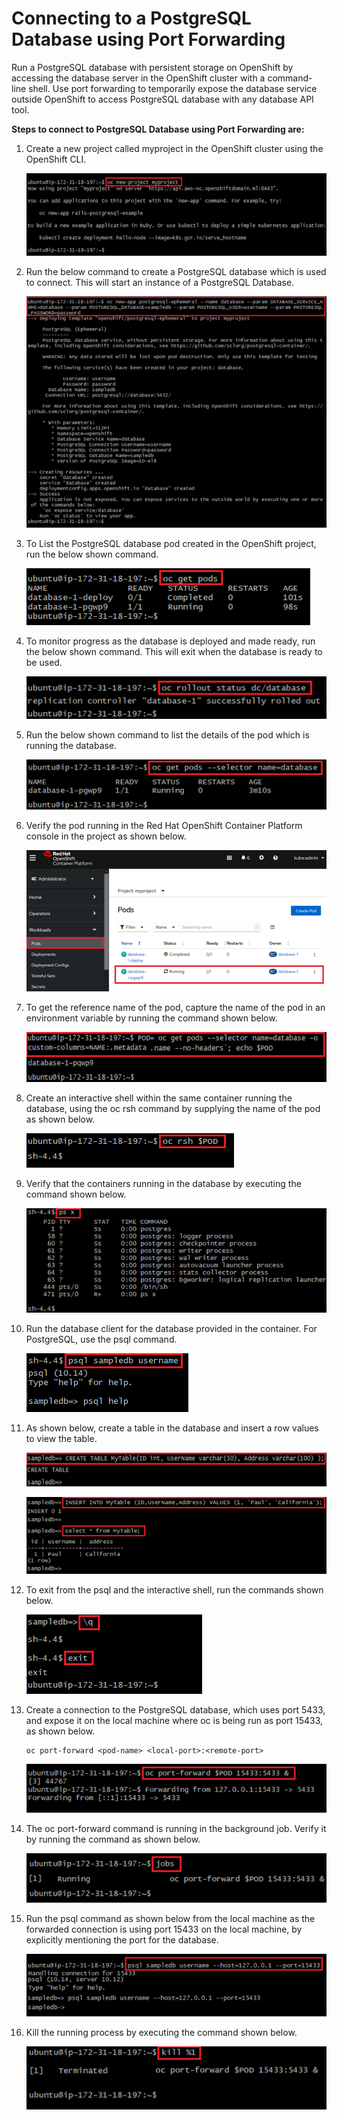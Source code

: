 
# Connecting to a PostgreSQL Database using Port Forwarding

Run a PostgreSQL database with persistent storage on OpenShift by accessing the database server in the OpenShift cluster with a command-line shell. Use port forwarding to temporarily expose the database service outside OpenShift to access PostgreSQL database with any database API tool.

**Steps to connect to PostgreSQL Database using Port Forwarding are:**

1.	Create a new project called myproject in the OpenShift cluster using the OpenShift CLI.

     ![Alt text](https://github.com/Protontech-1803/devops/blob/master/OpenShift_PostgreSQL_Database/OpenShift_PostgreSQL_DatabasePNG/myproject.png)
 
2.	Run the below command to create a PostgreSQL database which is used to connect. This will start an instance of a PostgreSQL Database.

     ![Alt text](https://github.com/Protontech-1803/devops/blob/master/OpenShift_PostgreSQL_Database/OpenShift_PostgreSQL_DatabasePNG/createDatabase.png)
 
3.	To List the PostgreSQL database pod created in the OpenShift project, run the below shown command.

     ![Alt text](https://github.com/Protontech-1803/devops/blob/master/OpenShift_PostgreSQL_Database/OpenShift_PostgreSQL_DatabasePNG/getPods.png)

 
4.	To monitor progress as the database is deployed and made ready, run the below shown command. This will exit when the database is ready to be used.

     ![Alt text](https://github.com/Protontech-1803/devops/blob/master/OpenShift_PostgreSQL_Database/OpenShift_PostgreSQL_DatabasePNG/rolloutStatus.png)
 
5.	Run the below shown command to list the details of the pod which is running the database.

     ![Alt text](https://github.com/Protontech-1803/devops/blob/master/OpenShift_PostgreSQL_Database/OpenShift_PostgreSQL_DatabasePNG/databaseRunning.png)
  
6.	Verify the pod running in the Red Hat OpenShift Container Platform console in the project as shown below.

     ![Alt text](https://github.com/Protontech-1803/devops/blob/master/OpenShift_PostgreSQL_Database/OpenShift_PostgreSQL_DatabasePNG/OpenShiftConsole.png)
 
7.	To get the reference name of the pod, capture the name of the pod in an environment variable by running the command shown below.

     ![Alt text](https://github.com/Protontech-1803/devops/blob/master/OpenShift_PostgreSQL_Database/OpenShift_PostgreSQL_DatabasePNG/PodName.png)
 
8.	Create an interactive shell within the same container running the database, using the oc rsh command by supplying the name of the pod as shown below.

     ![Alt text](https://github.com/Protontech-1803/devops/blob/master/OpenShift_PostgreSQL_Database/OpenShift_PostgreSQL_DatabasePNG/interactiveShell.png)
 
9.	Verify that the containers running in the database by executing the command shown below.

     ![Alt text](https://github.com/Protontech-1803/devops/blob/master/OpenShift_PostgreSQL_Database/OpenShift_PostgreSQL_DatabasePNG/containersInDatabase.png)
 
10.	Run the database client for the database provided in the container. For PostgreSQL, use the psql command.

     ![Alt text](https://github.com/Protontech-1803/devops/blob/master/OpenShift_PostgreSQL_Database/OpenShift_PostgreSQL_DatabasePNG/psqlDatabase.png)
 
11.	As shown below, create a table in the database and insert a row values to view the table.

     ![Alt text](https://github.com/Protontech-1803/devops/blob/master/OpenShift_PostgreSQL_Database/OpenShift_PostgreSQL_DatabasePNG/createTable.png)
     
     ![Alt text](https://github.com/Protontech-1803/devops/blob/master/OpenShift_PostgreSQL_Database/OpenShift_PostgreSQL_DatabasePNG/viewTable.png)
 
12.	To exit from the psql and the interactive shell, run the commands shown below.

     ![Alt text](https://github.com/Protontech-1803/devops/blob/master/OpenShift_PostgreSQL_Database/OpenShift_PostgreSQL_DatabasePNG/exitPSQL.png)
 
13.	Create a connection to the PostgreSQL database, which uses port 5433, and expose it on the local machine where oc is being run as port 15433, as shown below.

        oc port-forward <pod-name> <local-port>:<remote-port>

     ![Alt text](https://github.com/Protontech-1803/devops/blob/master/OpenShift_PostgreSQL_Database/OpenShift_PostgreSQL_DatabasePNG/portForwarding.png)

14.	The oc port-forward command is running in the background job. Verify it by running the command as shown below.

     ![Alt text](https://github.com/Protontech-1803/devops/blob/master/OpenShift_PostgreSQL_Database/OpenShift_PostgreSQL_DatabasePNG/backgroundJobs.png)
 
15.	Run the psql command as shown below from the local machine as the forwarded connection is using port 15433 on the local machine, by explicitly mentioning the port for the database.

     ![Alt text](https://github.com/Protontech-1803/devops/blob/master/OpenShift_PostgreSQL_Database/OpenShift_PostgreSQL_DatabasePNG/connectDatabaseLocally.png)
 
16.	Kill the running process by executing the command shown below.

     ![Alt text](https://github.com/Protontech-1803/devops/blob/master/OpenShift_PostgreSQL_Database/OpenShift_PostgreSQL_DatabasePNG/killProcess.png)
 





